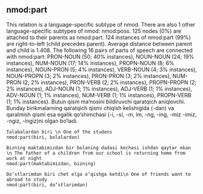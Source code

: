 ## nmod:part
This relation is a language-specific subtype of nmod. There are also 1 other language-specific subtypes of nmod: nmod:poss.
125 nodes (0%) are attached to their parents as nmod:part.
124 instances of nmod:part (99%) are right-to-left (child precedes parent). Average distance between parent and child is 1.408.
The following 16 pairs of parts of speech are connected with nmod:part: PRON-NOUN (50; 40% instances), NOUN-NOUN (24; 19% instances), NUM-NOUN (17; 14% instances), PROPN-NOUN (8; 6% instances), NOUN-PRON (5; 4% instances), VERB-NOUN (4; 3% instances), NOUN-PROPN (3; 2% instances), PRON-PRON (3; 2% instances), NUM-PRON (2; 2% instances), PRON-VERB (2; 2% instances), PROPN-PROPN (2; 2% instances), ADJ-NOUN (1; 1% instances), ADJ-VERB (1; 1% instances), ADV-NOUN (1; 1% instances), NUM-VERB (1; 1% instances), PROPN-VERB (1; 1% instances).
Butun qism ma’nosini bildiruvchi qaratqich aniqlovchi. Bunday birikmalarning qaratqich qismi chiqish kelishigida (-dan) va qaralmish qismi esa egalik qo‘shimchasi (-i, -si, -m, im, -ng, -ing, -miz -imiz, -ngiz, -ingiz)ni olgan bo‘ladi.

~~~ sdparse
Talabalardan biri \n One of the studens 
nmod:part(biri, bolalardan)
~~~

~~~ sdparse
Bizning maktabimizdan bir bolaning dadasi kechasi ishdan qaytar ekan \n The father of a children from our school is returning home from work at night
nmod:part(maktabimizdan, bizning)
~~~

~~~ sdparse
Do‘stlarimdan biri chet elga o‘qishga ketdi\n One of friends want to abroad to study
nmod:part(biri, do‘stlarimdan)
~~~


<!-- Interlanguage links updated Po 6. listopadu 2023, 21:43:06 CET -->
